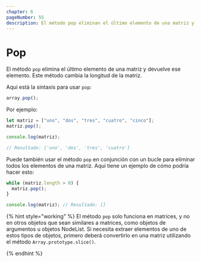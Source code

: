 ```yaml
---
chapter: 6
pageNumber: 55 
description: El método pop eliminan el último elemento de una matriz y devuelven el resultado. Este método cambia la longitud de la matriz.
---
```

# Pop

El método `pop` elimina el último elemento de una matriz y devuelve ese elemento. Este método cambia la longitud de la matriz.

Aquí está la sintaxis para usar `pop`:

```javascript
array.pop();
```

Por ejemplo:

```javascript
let matriz = ["uno", "dos", "tres", "cuatro", "cinco"]; 
matriz.pop(); 

console.log(matriz); 

// Resultado: ['uno', 'dos', 'tres', 'cuatro']
```

Puede también usar el método `pop` en conjunción con un bucle para eliminar todos los elementos de una matriz. Aquí tiene un ejemplo de cómo 
podría hacer esto:

```javascript
while (matriz.length > 0) {
  matriz.pop();
}

console.log(matriz); // Resultado: []
```

{% hint style="working" %}
El método `pop` solo funciona en matrices, y no en otros objetos que sean similares a matrices, como objetos de argumentos u objetos NodeList. Si necesita extraer elementos de uno de estos tipos de objetos, primero deberá convertirlo en una matriz utilizando el método `Array.prototype.slice()`.

{% endhint %}
